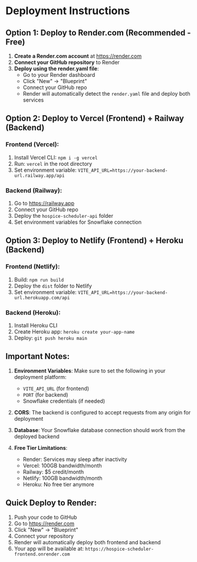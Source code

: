 # Deployment Instructions

## Option 1: Deploy to Render.com (Recommended - Free)

1. **Create a Render.com account** at https://render.com
2. **Connect your GitHub repository** to Render
3. **Deploy using the render.yaml file**:
   - Go to your Render dashboard
   - Click "New" → "Blueprint"
   - Connect your GitHub repo
   - Render will automatically detect the `render.yaml` file and deploy both services

## Option 2: Deploy to Vercel (Frontend) + Railway (Backend)

### Frontend (Vercel):
1. Install Vercel CLI: `npm i -g vercel`
2. Run: `vercel` in the root directory
3. Set environment variable: `VITE_API_URL=https://your-backend-url.railway.app/api`

### Backend (Railway):
1. Go to https://railway.app
2. Connect your GitHub repo
3. Deploy the `hospice-scheduler-api` folder
4. Set environment variables for Snowflake connection

## Option 3: Deploy to Netlify (Frontend) + Heroku (Backend)

### Frontend (Netlify):
1. Build: `npm run build`
2. Deploy the `dist` folder to Netlify
3. Set environment variable: `VITE_API_URL=https://your-backend-url.herokuapp.com/api`

### Backend (Heroku):
1. Install Heroku CLI
2. Create Heroku app: `heroku create your-app-name`
3. Deploy: `git push heroku main`

## Important Notes:

1. **Environment Variables**: Make sure to set the following in your deployment platform:
   - `VITE_API_URL` (for frontend)
   - `PORT` (for backend)
   - Snowflake credentials (if needed)

2. **CORS**: The backend is configured to accept requests from any origin for deployment

3. **Database**: Your Snowflake database connection should work from the deployed backend

4. **Free Tier Limitations**: 
   - Render: Services may sleep after inactivity
   - Vercel: 100GB bandwidth/month
   - Railway: $5 credit/month
   - Netlify: 100GB bandwidth/month
   - Heroku: No free tier anymore

## Quick Deploy to Render:

1. Push your code to GitHub
2. Go to https://render.com
3. Click "New" → "Blueprint"
4. Connect your repository
5. Render will automatically deploy both frontend and backend
6. Your app will be available at: `https://hospice-scheduler-frontend.onrender.com` 